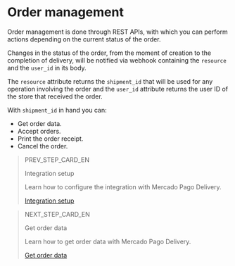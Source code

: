 # Order management

Order management is done through REST APIs, with which you can perform actions depending on the current status of the order.

Changes in the status of the order, from the moment of creation to the completion of delivery, will be notified via webhook containing the `resource` and the `user_id` in its body.

The `resource` attribute returns the `shipment_id` that will be used for any operation involving the order and the `user_id` attribute returns the user ID of the store that received the order.

With `shipment_id` in hand you can:

* Get order data.
* Accept orders.
* Print the order receipt.
* Cancel the order.

> PREV_STEP_CARD_EN
>
> Integration setup
>
> Learn how to configure the integration with Mercado Pago Delivery.
>
> [Integration setup](https://www.mercadopago[FAKER][URL][DOMAIN]/developers/en/guides/mp-delivery/integration)

> NEXT_STEP_CARD_EN
>
> Get order data
>
> Learn how to get order data with Mercado Pago Delivery.
>
> [Get order data](https://www.mercadopago[FAKER][URL][DOMAIN]/developers/en/guides/mp-delivery/get-order-data)
